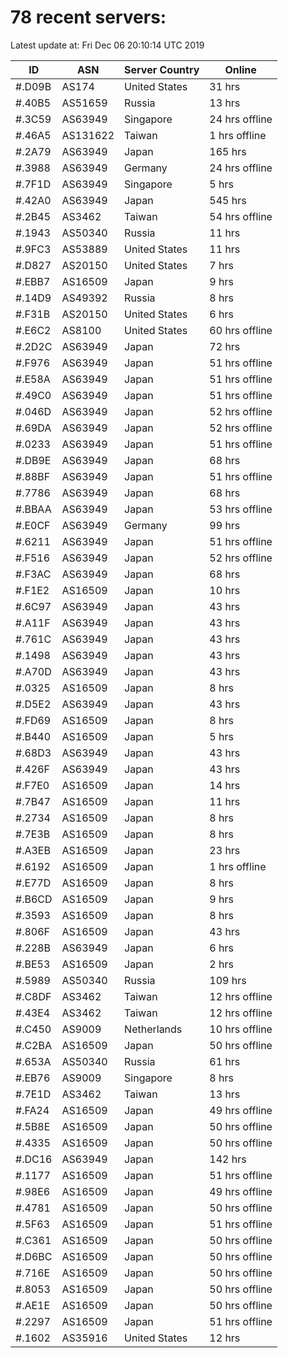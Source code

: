 # 78 recent servers:

Latest update at: Fri Dec 06 20:10:14 UTC 2019

| ID | ASN | Server Country | Online |
| -- | --- | -------------- | ------ |
| #.D09B | AS174 | United States | 31 hrs |
| #.40B5 | AS51659 | Russia | 13 hrs |
| #.3C59 | AS63949 | Singapore | 24 hrs offline |
| #.46A5 | AS131622 | Taiwan | 1 hrs offline |
| #.2A79 | AS63949 | Japan | 165 hrs |
| #.3988 | AS63949 | Germany | 24 hrs offline |
| #.7F1D | AS63949 | Singapore | 5 hrs |
| #.42A0 | AS63949 | Japan | 545 hrs |
| #.2B45 | AS3462 | Taiwan | 54 hrs offline |
| #.1943 | AS50340 | Russia | 11 hrs |
| #.9FC3 | AS53889 | United States | 11 hrs |
| #.D827 | AS20150 | United States | 7 hrs |
| #.EBB7 | AS16509 | Japan | 9 hrs |
| #.14D9 | AS49392 | Russia | 8 hrs |
| #.F31B | AS20150 | United States | 6 hrs |
| #.E6C2 | AS8100 | United States | 60 hrs offline |
| #.2D2C | AS63949 | Japan | 72 hrs |
| #.F976 | AS63949 | Japan | 51 hrs offline |
| #.E58A | AS63949 | Japan | 51 hrs offline |
| #.49C0 | AS63949 | Japan | 51 hrs offline |
| #.046D | AS63949 | Japan | 52 hrs offline |
| #.69DA | AS63949 | Japan | 52 hrs offline |
| #.0233 | AS63949 | Japan | 51 hrs offline |
| #.DB9E | AS63949 | Japan | 68 hrs |
| #.88BF | AS63949 | Japan | 51 hrs offline |
| #.7786 | AS63949 | Japan | 68 hrs |
| #.BBAA | AS63949 | Japan | 53 hrs offline |
| #.E0CF | AS63949 | Germany | 99 hrs |
| #.6211 | AS63949 | Japan | 51 hrs offline |
| #.F516 | AS63949 | Japan | 52 hrs offline |
| #.F3AC | AS63949 | Japan | 68 hrs |
| #.F1E2 | AS16509 | Japan | 10 hrs |
| #.6C97 | AS63949 | Japan | 43 hrs |
| #.A11F | AS63949 | Japan | 43 hrs |
| #.761C | AS63949 | Japan | 43 hrs |
| #.1498 | AS63949 | Japan | 43 hrs |
| #.A70D | AS63949 | Japan | 43 hrs |
| #.0325 | AS16509 | Japan | 8 hrs |
| #.D5E2 | AS63949 | Japan | 43 hrs |
| #.FD69 | AS16509 | Japan | 8 hrs |
| #.B440 | AS16509 | Japan | 5 hrs |
| #.68D3 | AS63949 | Japan | 43 hrs |
| #.426F | AS63949 | Japan | 43 hrs |
| #.F7E0 | AS16509 | Japan | 14 hrs |
| #.7B47 | AS16509 | Japan | 11 hrs |
| #.2734 | AS16509 | Japan | 8 hrs |
| #.7E3B | AS16509 | Japan | 8 hrs |
| #.A3EB | AS16509 | Japan | 23 hrs |
| #.6192 | AS16509 | Japan | 1 hrs offline |
| #.E77D | AS16509 | Japan | 8 hrs |
| #.B6CD | AS16509 | Japan | 9 hrs |
| #.3593 | AS16509 | Japan | 8 hrs |
| #.806F | AS16509 | Japan | 43 hrs |
| #.228B | AS63949 | Japan | 6 hrs |
| #.BE53 | AS16509 | Japan | 2 hrs |
| #.5989 | AS50340 | Russia | 109 hrs |
| #.C8DF | AS3462 | Taiwan | 12 hrs offline |
| #.43E4 | AS3462 | Taiwan | 12 hrs offline |
| #.C450 | AS9009 | Netherlands | 10 hrs offline |
| #.C2BA | AS16509 | Japan | 50 hrs offline |
| #.653A | AS50340 | Russia | 61 hrs |
| #.EB76 | AS9009 | Singapore | 8 hrs |
| #.7E1D | AS3462 | Taiwan | 13 hrs |
| #.FA24 | AS16509 | Japan | 49 hrs offline |
| #.5B8E | AS16509 | Japan | 50 hrs offline |
| #.4335 | AS16509 | Japan | 50 hrs offline |
| #.DC16 | AS63949 | Japan | 142 hrs |
| #.1177 | AS16509 | Japan | 51 hrs offline |
| #.98E6 | AS16509 | Japan | 49 hrs offline |
| #.4781 | AS16509 | Japan | 50 hrs offline |
| #.5F63 | AS16509 | Japan | 51 hrs offline |
| #.C361 | AS16509 | Japan | 50 hrs offline |
| #.D6BC | AS16509 | Japan | 50 hrs offline |
| #.716E | AS16509 | Japan | 50 hrs offline |
| #.8053 | AS16509 | Japan | 50 hrs offline |
| #.AE1E | AS16509 | Japan | 50 hrs offline |
| #.2297 | AS16509 | Japan | 51 hrs offline |
| #.1602 | AS35916 | United States | 12 hrs |

